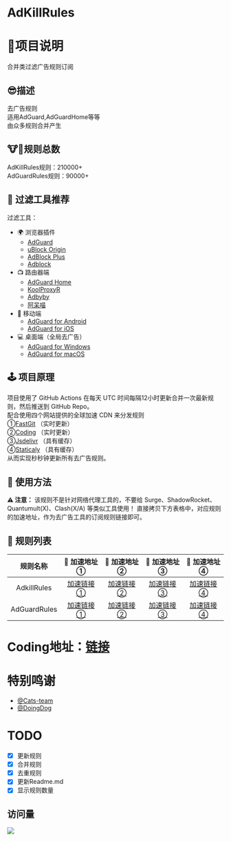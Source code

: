 # AdKillRules
# 🎤项目说明
合并类过滤广告规则订阅
## 😎描述
去广告规则<br/>
适用AdGuard,AdGuardHome等等<br/>
由众多规则合并产生<br/>

## 🐮🍺规则总数
AdKillRules规则：210000+<br/>
AdGuardRules规则：90000+<br/>

## 🔖 过滤工具推荐

过滤工具：
* 🌍 浏览器插件
  * [AdGuard](https://adguard.com)
  * [uBlock Origin](https://github.com/gorhill/uBlock)
  * [AdBlock Plus](https://adblockplus.org)
  * [Adblock](https://getadblock.com)
* 📺 路由器端
  * [AdGuard Home](https://adguard.com/zh_cn/adguard-home/overview.html)
  * [KoolProxyR](https://github.com/user1121114685/koolproxyR)
  * [Adbyby](http://www.adbyby.com/)
  * [阿呆喵](http://www.admflt.com)
* 📱 移动端
  * [AdGuard for Android](https://adguard.com/zh_cn/adguard-android/overview.html)
  * [AdGuard for iOS](https://adguard.com/zh_cn/adguard-ios/overview.html)
* 💻 桌面端（全局去广告）
  * [AdGuard for Windows](https://adguard.com/zh_cn/adguard-windows/overview.html)
  * [AdGuard for macOS](https://adguard.com/zh_cn/adguard-mac/overview.html)

## 🕹 项目原理
项目使用了 GitHub Actions 在每天 UTC 时间每隔12小时更新合并一次最新规则，然后推送到 GitHub Repo。  
配合使用四个网站提供的全球加速 CDN 来分发规则  
①[FastGit](https://fastgit.org) （实时更新）  
②[Coding](https://coding.net) （实时更新）   
③[Jsdelivr](https://www.jsdelivr.net) （具有缓存）   
④[Staticaly](https://staticaly.io) （具有缓存）  
从而实现秒秒钟更新所有去广告规则。

## 🍔 使用方法
**⚠️ 注意：** 该规则不是针对网络代理工具的，不要给 Surge、ShadowRocket、Quantumult(X)、Clash(X/A) 等类似工具使用！
直接拷贝下方表格中，对应规则的加速地址，作为去广告工具的订阅规则链接即可。

## 📃 规则列表

|   规则名称   | 🚀 加速地址 ① | 🚀 加速地址  ② | 🚀 加速地址 ③ | 🚀 加速地址 ④ |
|  :----:  | :----:  | :----:  |  :----:  |  :----:  |
| AdkillRules | [加速链接①](https://raw.fastgit.org/Cats-Team/AdRules/main/AdKillRules.txt) |[加速链接②](https://cats-team.coding.net/p/adguard/d/AdRules/git/raw/main/AdKillRules.txt) |[加速链接③](https://cdn.jsdelivr.net/gh/Cats-Team/AdRules@latest/AdKillRules.txt) |[加速链接④](https://cdn.staticaly.com/gh/Cats-Team/AdRules@latest/AdKillRules.txt)|
| AdGuardRules | [加速链接①](https://raw.fastgit.org/Cats-Team/AdRules/main/adguard.txt) | [加速链接②](https://cats-team.coding.net/p/adguard/d/AdRules/git/raw/main/adguard.txt)|[加速链接③](https://cdn.jsdelivr.net/gh/Cats-Team/AdRules@latest/adguard.txt) |[加速链接④](https://cdn.staticaly.com/gh/Cats-Team/AdRules@latest/adguard.txt) |

# Coding地址：[链接](https://cats-team.coding.net/public/adguard/AdRules/git/files)
# 特别鸣谢
* [@Cats-team](https://github.com/Cats-Team)
* [@DoingDog](https://github.com/DoingDog)

# TODO
- [x] 更新规则  
- [x] 合并规则  
- [x] 去重规则  
- [x] 更新Readme.md
- [x] 显示规则数量  
## 访问量
![](http://profile-counter.glitch.me/cats-team/count.svg)
